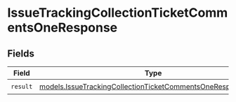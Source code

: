 # IssueTrackingCollectionTicketCommentsOneResponse


## Fields

| Field                                                                                                                                | Type                                                                                                                                 | Required                                                                                                                             | Description                                                                                                                          |
| ------------------------------------------------------------------------------------------------------------------------------------ | ------------------------------------------------------------------------------------------------------------------------------------ | ------------------------------------------------------------------------------------------------------------------------------------ | ------------------------------------------------------------------------------------------------------------------------------------ |
| `result`                                                                                                                             | [models.IssueTrackingCollectionTicketCommentsOneResponseResult](../models/issuetrackingcollectionticketcommentsoneresponseresult.md) | :heavy_check_mark:                                                                                                                   | N/A                                                                                                                                  |